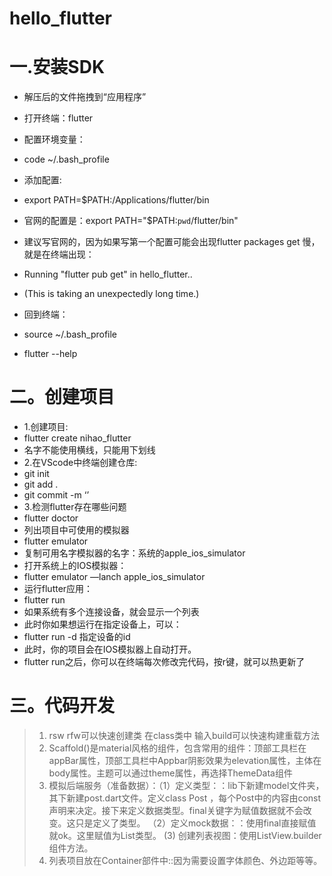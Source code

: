 # hello_flutter

# 一.安装SDK

- 解压后的文件拖拽到“应用程序”
- 打开终端：flutter
- 配置环境变量：
- code ~/.bash_profile
- 添加配置:
- export PATH=$PATH:/Applications/flutter/bin
- 官网的配置是：export PATH="$PATH:`pwd`/flutter/bin"
- 建议写官网的，因为如果写第一个配置可能会出现flutter packages get 慢，就是在终端出现：
- Running "flutter pub get" in hello_flutter..
- (This is taking an unexpectedly long time.)

- 回到终端：
- source ~/.bash_profile
- flutter --help

#   二。创建项目

- 1.创建项目:
- flutter create nihao_flutter
- 名字不能使用横线，只能用下划线
- 2.在VScode中终端创建仓库:
- git init
- git add .
- git commit -m ‘’
- 3.检测flutter存在哪些问题
- flutter doctor 
- 列出项目中可使用的模拟器
- flutter emulator
- 复制可用名字模拟器的名字：系统的apple_ios_simulator
- 打开系统上的IOS模拟器：
- flutter emulator —lanch  apple_ios_simulator
- 运行flutter应用：
- flutter run
- 如果系统有多个连接设备，就会显示一个列表
- 此时你如果想运行在指定设备上，可以：
- flutter run -d 指定设备的id
- 此时，你的项目会在IOS模拟器上自动打开。
- flutter run之后，你可以在终端每次修改完代码，按r键，就可以热更新了


#   三。代码开发
> 1. rsw rfw可以快速创建类
> 在class类中 输入build可以快速构建重载方法
> 2. Scaffold()是material风格的组件，包含常用的组件：顶部工具栏在appBar属性，顶部工具栏中Appbar阴影效果为elevation属性，主体在body属性。主题可以通过theme属性，再选择ThemeData组件
> 3. 模拟后端服务（准备数据）：（1）定义类型：：lib下新建model文件夹，其下新建post.dart文件。定义class Post ，每个Post中的内容由const声明来决定。接下来定义数据类型。final关键字为赋值数据就不会改变。这只是定义了类型。
> （2）定义mock数据：：使用final直接赋值就ok。这里赋值为List<Post>类型。
> (3) 创建列表视图：使用ListView.builder组件方法。
> 4. 列表项目放在Container部件中::因为需要设置字体颜色、外边距等等。